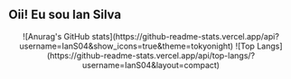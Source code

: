 ## Oii! Eu sou Ian Silva
<div align="center">
![Anurag's GitHub stats](https://github-readme-stats.vercel.app/api?username=IanS04&show_icons=true&theme=tokyonight)
![Top Langs](https://github-readme-stats.vercel.app/api/top-langs/?username=IanS04&layout=compact)
</div>

<!--
**IanS04/IanS04** is a ✨ _special_ ✨ repository because its `README.md` (this file) appears on your GitHub profile.

Here are some ideas to get you started:

- 🔭 I’m currently working on ...
- 🌱 I’m currently learning ...
- 👯 I’m looking to collaborate on ...
- 🤔 I’m looking for help with ...
- 💬 Ask me about ...
- 📫 How to reach me: ...
- 😄 Pronouns: ...
- ⚡ Fun fact: ...
-->
